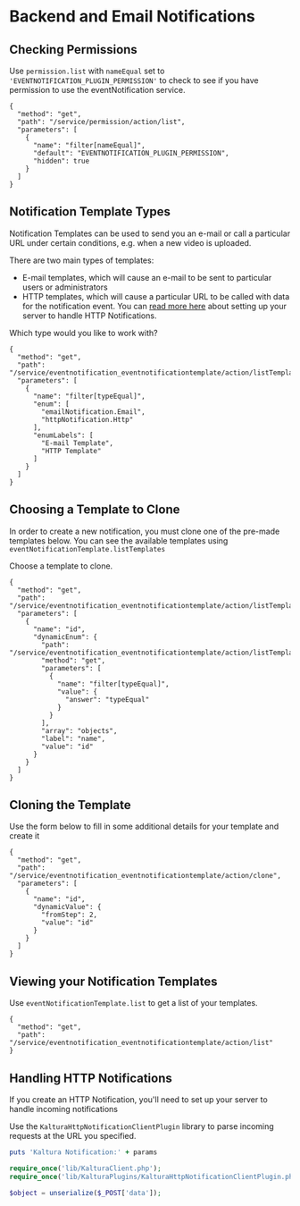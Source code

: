 <!--METADATA
{
  "icon": "exclamation",
  "sortOrder": 200,
  "tags": [
    "permission",
    "eventNotificationTemplate"
  ],
  "keywords": [],
  "summary": "Set up e-mail alerts and HTTP callbacks that get triggered when your videos become available."
}
-->

# Backend and Email Notifications


## Checking Permissions
Use ```permission.list``` with ```nameEqual``` set to ```'EVENTNOTIFICATION_PLUGIN_PERMISSION'``` to check to see if you have permission to use the eventNotification service.

```apicall
{
  "method": "get",
  "path": "/service/permission/action/list",
  "parameters": [
    {
      "name": "filter[nameEqual]",
      "default": "EVENTNOTIFICATION_PLUGIN_PERMISSION",
      "hidden": true
    }
  ]
}
```

## Notification Template Types
Notification Templates can be used to send you an e-mail or call a particular URL under certain conditions, e.g. when a new video is uploaded.

There are two main types of templates:
* E-mail templates, which will cause an e-mail to be sent to particular users or administrators
* HTTP templates, which will cause a particular URL to be called with data for the notification event. You can [read more here](https://github.com/kaltura/server/blob/master/plugins/event_notification/providers/http/README.md) about setting up your server to handle HTTP Notifications.

Which type would you like to work with?

```apicall
{
  "method": "get",
  "path": "/service/eventnotification_eventnotificationtemplate/action/listTemplates",
  "parameters": [
    {
      "name": "filter[typeEqual]",
      "enum": [
        "emailNotification.Email",
        "httpNotification.Http"
      ],
      "enumLabels": [
        "E-mail Template",
        "HTTP Template"
      ]
    }
  ]
}
```

## Choosing a Template to Clone
In order to create a new notification, you must clone one of the pre-made templates below. You can see the available templates using ```eventNotificationTemplate.listTemplates```

Choose a template to clone.

```apicall
{
  "method": "get",
  "path": "/service/eventnotification_eventnotificationtemplate/action/listTemplates",
  "parameters": [
    {
      "name": "id",
      "dynamicEnum": {
        "path": "/service/eventnotification_eventnotificationtemplate/action/listTemplates",
        "method": "get",
        "parameters": [
          {
            "name": "filter[typeEqual]",
            "value": {
              "answer": "typeEqual"
            }
          }
        ],
        "array": "objects",
        "label": "name",
        "value": "id"
      }
    }
  ]
}
```

## Cloning the Template
Use the form below to fill in some additional details for your template and create it

```apicall
{
  "method": "get",
  "path": "/service/eventnotification_eventnotificationtemplate/action/clone",
  "parameters": [
    {
      "name": "id",
      "dynamicValue": {
        "fromStep": 2,
        "value": "id"
      }
    }
  ]
}
```

## Viewing your Notification Templates
Use ```eventNotificationTemplate.list``` to get a list of your templates.

```apicall
{
  "method": "get",
  "path": "/service/eventnotification_eventnotificationtemplate/action/list"
}
```

## Handling HTTP Notifications
If you create an HTTP Notification, you'll need to set up your server to handle incoming notifications

Use the ```KalturaHttpNotificationClientPlugin``` library to parse incoming requests at the URL you specified.


```ruby
puts 'Kaltura Notification:' + params

```
```php
require_once('lib/KalturaClient.php');
require_once('lib/KalturaPlugins/KalturaHttpNotificationClientPlugin.php');

$object = unserialize($_POST['data']);

```